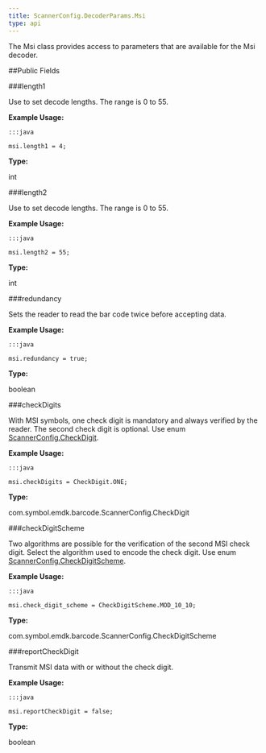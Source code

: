 ```yaml
---
title: ScannerConfig.DecoderParams.Msi
type: api
---
```



The Msi class provides access to parameters that are available for
 the Msi decoder.

##Public Fields

###length1

Use to set decode lengths. The range is 0 to 55.
 
 

**Example Usage:**
	
	:::java
	
	msi.length1 = 4;
	


**Type:**

int

###length2

Use to set decode lengths. The range is 0 to 55.
 
 

**Example Usage:**
	
	:::java
	
	msi.length2 = 55;
	


**Type:**

int

###redundancy

Sets the reader to read the bar code twice before accepting data.
 
 

**Example Usage:**
	
	:::java
	
	msi.redundancy = true;
	


**Type:**

boolean

###checkDigits

With MSI symbols, one check digit is mandatory and always
 verified by the reader. The second check digit is optional. Use
 enum [ ScannerConfig.CheckDigit](../ScannerConfig-CheckDigit).
 
 

**Example Usage:**
	
	:::java
	
	msi.checkDigits = CheckDigit.ONE;
	


**Type:**

com.symbol.emdk.barcode.ScannerConfig.CheckDigit

###checkDigitScheme

Two algorithms are possible for the verification of the second
 MSI check digit. Select the algorithm used to encode the check
 digit. Use enum [ ScannerConfig.CheckDigitScheme](../ScannerConfig-CheckDigitScheme).
 
 

**Example Usage:**
	
	:::java
	
	msi.check_digit_scheme = CheckDigitScheme.MOD_10_10;
	


**Type:**

com.symbol.emdk.barcode.ScannerConfig.CheckDigitScheme

###reportCheckDigit

Transmit MSI data with or without the check digit.
 
 

**Example Usage:**
	
	:::java
	
	msi.reportCheckDigit = false;
	


**Type:**

boolean

